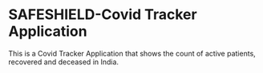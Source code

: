 # SAFESHIELD-Covid Tracker Application
This is a Covid Tracker Application that shows the count of active patients, recovered and deceased in India.
